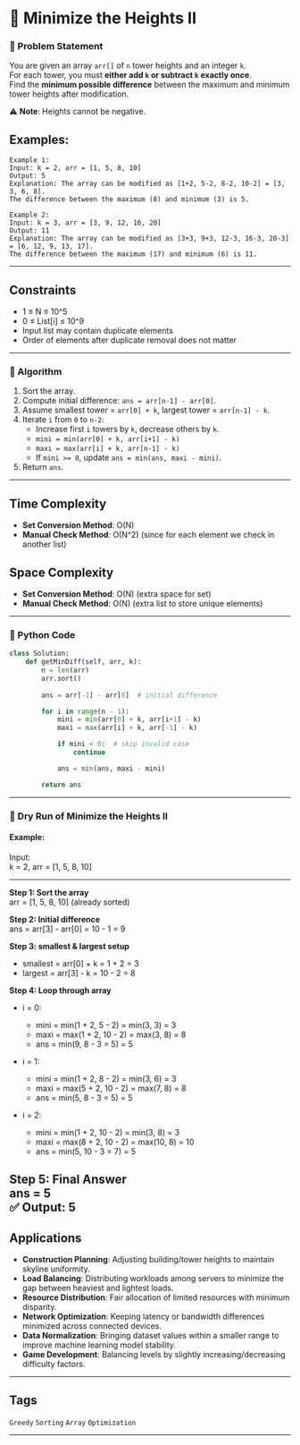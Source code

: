 # 🏰 Minimize the Heights II

### 📌 Problem Statement  
You are given an array `arr[]` of `n` tower heights and an integer `k`.  
For each tower, you must **either add `k` or subtract `k` exactly once**.  
Find the **minimum possible difference** between the maximum and minimum tower heights after modification.  

⚠️ **Note**: Heights cannot be negative.

## Examples:
```text
Example 1:
Input: k = 2, arr = [1, 5, 8, 10]
Output: 5
Explanation: The array can be modified as [1+2, 5-2, 8-2, 10-2] = [3, 3, 6, 8].
The difference between the maximum (8) and minimum (3) is 5.

Example 2:
Input: k = 3, arr = [3, 9, 12, 16, 20]
Output: 11
Explanation: The array can be modified as [3+3, 9+3, 12-3, 16-3, 20-3] = [6, 12, 9, 13, 17].
The difference between the maximum (17) and minimum (6) is 11.
```
---
## Constraints
- 1 ≤ N ≤ 10^5  
- 0 ≤ List[i] ≤ 10^9  
- Input list may contain duplicate elements  
- Order of elements after duplicate removal does not matter  
---

### 🔹 Algorithm
1. Sort the array.  
2. Compute initial difference: `ans = arr[n-1] - arr[0]`.  
3. Assume smallest tower = `arr[0] + k`, largest tower = `arr[n-1] - k`.  
4. Iterate `i` from `0` to `n-2`:  
   - Increase first `i` towers by `k`, decrease others by `k`.  
   - `mini = min(arr[0] + k, arr[i+1] - k)`  
   - `maxi = max(arr[i] + k, arr[n-1] - k)`  
   - If `mini >= 0`, update `ans = min(ans, maxi - mini)`.  
5. Return `ans`.

---

## Time Complexity
- **Set Conversion Method**: O(N)  
- **Manual Check Method**: O(N^2) (since for each element we check in another list)  

## Space Complexity
- **Set Conversion Method**: O(N) (extra space for set)  
- **Manual Check Method**: O(N) (extra list to store unique elements)  
---

### 🔹 Python Code
```python
class Solution:
    def getMinDiff(self, arr, k):
        n = len(arr)
        arr.sort()
        
        ans = arr[-1] - arr[0]  # initial difference

        for i in range(n - 1):
            mini = min(arr[0] + k, arr[i+1] - k)
            maxi = max(arr[i] + k, arr[-1] - k)

            if mini < 0:  # skip invalid case
                continue

            ans = min(ans, maxi - mini)

        return ans
```
---
### 📝 Dry Run of Minimize the Heights II

#### Example:
Input:  
k = 2, arr = [1, 5, 8, 10]  

---

**Step 1: Sort the array**  
arr = [1, 5, 8, 10] (already sorted)  

**Step 2: Initial difference**  
ans = arr[3] - arr[0] = 10 - 1 = 9  

**Step 3: smallest & largest setup**  
- smallest = arr[0] + k = 1 + 2 = 3  
- largest = arr[3] - k = 10 - 2 = 8  

**Step 4: Loop through array**  

- i = 0:  
  - mini = min(1 + 2, 5 - 2) = min(3, 3) = 3  
  - maxi = max(1 + 2, 10 - 2) = max(3, 8) = 8  
  - ans = min(9, 8 - 3 = 5) = 5  

- i = 1:  
  - mini = min(1 + 2, 8 - 2) = min(3, 6) = 3  
  - maxi = max(5 + 2, 10 - 2) = max(7, 8) = 8  
  - ans = min(5, 8 - 3 = 5) = 5  

- i = 2:  
  - mini = min(1 + 2, 10 - 2) = min(3, 8) = 3  
  - maxi = max(8 + 2, 10 - 2) = max(10, 8) = 10  
  - ans = min(5, 10 - 3 = 7) = 5  

**Step 5: Final Answer**  
ans = 5  
✅ Output: **5**
---
 

## Applications
- **Construction Planning**: Adjusting building/tower heights to maintain skyline uniformity.  
- **Load Balancing**: Distributing workloads among servers to minimize the gap between heaviest and lightest loads.  
- **Resource Distribution**: Fair allocation of limited resources with minimum disparity.  
- **Network Optimization**: Keeping latency or bandwidth differences minimized across connected devices.  
- **Data Normalization**: Bringing dataset values within a smaller range to improve machine learning model stability.  
- **Game Development**: Balancing levels by slightly increasing/decreasing difficulty factors.  

---

## Tags
`Greedy` `Sorting` `Array` `Optimization`  


---
